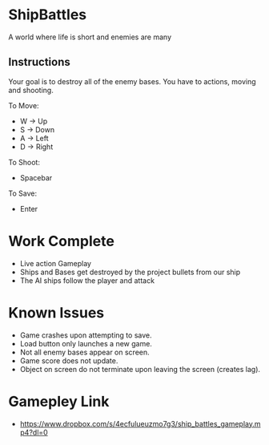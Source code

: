 # ShipBattles
A world where life is short and enemies are many

## Instructions

Your goal is to destroy all of the enemy bases. You have to actions, moving and shooting.  

To Move:
- W -> Up
- S -> Down
- A -> Left 
- D -> Right

To Shoot:
- Spacebar

To Save:
- Enter

# Work Complete
- Live action Gameplay
- Ships and Bases get destroyed by the project bullets from our ship
- The AI ships follow the player and attack

# Known Issues
- Game crashes upon attempting to save.
- Load button only launches a new game.
- Not all enemy bases appear on screen.
- Game score does not update. 
- Object on screen do not terminate upon leaving the screen (creates lag).

# Gamepley Link 
- https://www.dropbox.com/s/4ecfulueuzmo7g3/ship_battles_gameplay.mp4?dl=0
